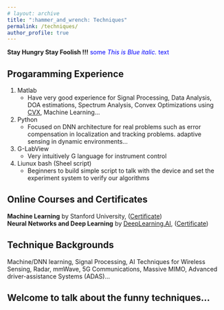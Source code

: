 ```yaml
---
# layout: archive
title: ":hammer_and_wrench: Techniques"
permalink: /techniques/
author_profile: true
---
```

**Stay Hungry Stay Foolish !!!**
<span style="color:blue">some *This is Blue italic.* text</span>
## Progaramming Experience
1. Matlab
   * Have very good experience for Signal Processing, Data Analysis, DOA estimations, Spectrum Analysis, Convex Optimizations using [CVX](http://cvxr.com/cvx/), Machine Learning...
2. Python
   * Focused on DNN architecture for real problems such as error compensation in localization and tracking problems. adaptive sensing in dynamic environments...
3. G-LabView
   * Very intuitively G language for instrument control
4. Liunux bash (Sheel script)
   * Beginners to build simple script to talk with the device and set the experiment system to verify our algorithms 

## Online Courses and Certificates
**Machine Learning** by Stanford University, ([Certificate](https://xiaolu1263.github.io/files/MachineLearning.pdf)) <br>
**Neural Networks and Deep Learning** by [DeepLearning.AI](https://www.deeplearning.ai/), ([Certificate](https://xiaolu1263.github.io/files/DNN.pdf))

## Technique Backgrounds
Machine/DNN learning, Signal Processing, AI Techniques for Wireless Sensing, Radar, mmWave, 5G Communications, Massive MIMO, 
Advanced driver-assistance Systems (ADAS)...

## Welcome to talk about the funny techniques...

